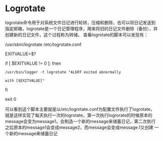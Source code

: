 # Logrotate

logrotate命令用于对系统文件日记进行轮转，压缩和删除，也可以将日记发送到指定邮箱，logrotate是一个日记管理程序，用来将旧的日记文件删除（备份），并创建新的日记文件，这个过程称为转储。
查看logrotate的脚本可以发现有：

/usr/sbin/logrotate /etc/logrotate.conf

EXITVALUE=$?

if [ $EXITVALUE != 0 ]; then

    /usr/bin/logger -t logrotate "ALERT exited abnormally 
    
    with [$EXITVALUE]"
fi

exit 0

可以看到这个脚本主要就是以/etc/logrotate.conf为配置文件执行了logrotate，就是这样实现了每天执行一次的logrotate，第一次执行logrorate的时候原本的message会变为message1，会制造一个新的message来储蓄日记，第二次执行之后原本的message1会变成message2，而message会变成message.1又创建 一个新的message来储蓄日记